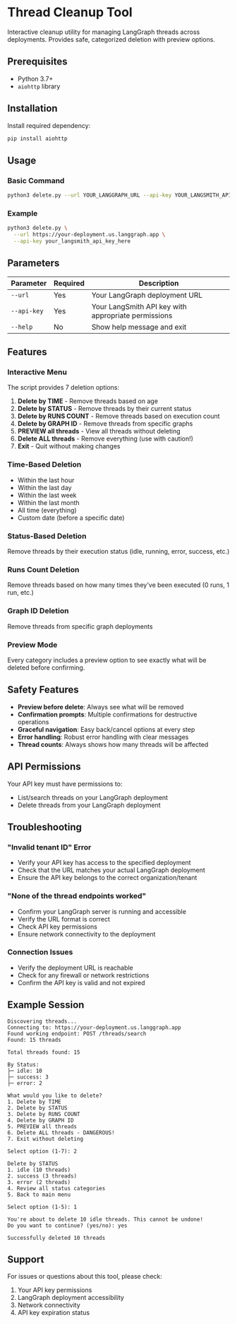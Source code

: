 # Thread Cleanup Tool

Interactive cleanup utility for managing LangGraph threads across deployments. Provides safe, categorized deletion with preview options.

## Prerequisites

- Python 3.7+
- `aiohttp` library

## Installation

Install required dependency:
```bash
pip install aiohttp
```

## Usage

### Basic Command
```bash
python3 delete.py --url YOUR_LANGGRAPH_URL --api-key YOUR_LANGSMITH_API_KEY
```

### Example
```bash
python3 delete.py \
  --url https://your-deployment.us.langgraph.app \
  --api-key your_langsmith_api_key_here
```

## Parameters

| Parameter | Required | Description |
|-----------|----------|-------------|
| `--url` | Yes | Your LangGraph deployment URL |
| `--api-key` | Yes | Your LangSmith API key with appropriate permissions |
| `--help` | No | Show help message and exit |

## Features

### Interactive Menu
The script provides 7 deletion options:

1. **Delete by TIME** - Remove threads based on age
2. **Delete by STATUS** - Remove threads by their current status
3. **Delete by RUNS COUNT** - Remove threads based on execution count
4. **Delete by GRAPH ID** - Remove threads from specific graphs
5. **PREVIEW all threads** - View all threads without deleting
6. **Delete ALL threads** - Remove everything (use with caution!)
7. **Exit** - Quit without making changes

### Time-Based Deletion
- Within the last hour
- Within the last day
- Within the last week
- Within the last month
- All time (everything)
- Custom date (before a specific date)

### Status-Based Deletion
Remove threads by their execution status (idle, running, error, success, etc.)

### Runs Count Deletion
Remove threads based on how many times they've been executed (0 runs, 1 run, etc.)

### Graph ID Deletion
Remove threads from specific graph deployments

### Preview Mode
Every category includes a preview option to see exactly what will be deleted before confirming.

## Safety Features

- **Preview before delete**: Always see what will be removed
- **Confirmation prompts**: Multiple confirmations for destructive operations
- **Graceful navigation**: Easy back/cancel options at every step
- **Error handling**: Robust error handling with clear messages
- **Thread counts**: Always shows how many threads will be affected

## API Permissions

Your API key must have permissions to:
- List/search threads on your LangGraph deployment
- Delete threads from your LangGraph deployment

## Troubleshooting

### "Invalid tenant ID" Error
- Verify your API key has access to the specified deployment
- Check that the URL matches your actual LangGraph deployment
- Ensure the API key belongs to the correct organization/tenant

### "None of the thread endpoints worked"
- Confirm your LangGraph server is running and accessible
- Verify the URL format is correct
- Check API key permissions
- Ensure network connectivity to the deployment

### Connection Issues
- Verify the deployment URL is reachable
- Check for any firewall or network restrictions
- Confirm the API key is valid and not expired

## Example Session

```
Discovering threads...
Connecting to: https://your-deployment.us.langgraph.app
Found working endpoint: POST /threads/search
Found: 15 threads

Total threads found: 15

By Status:
├─ idle: 10
├─ success: 3
├─ error: 2

What would you like to delete?
1. Delete by TIME
2. Delete by STATUS
3. Delete by RUNS COUNT
4. Delete by GRAPH ID
5. PREVIEW all threads
6. Delete ALL threads - DANGEROUS!
7. Exit without deleting

Select option (1-7): 2

Delete by STATUS
1. idle (10 threads)
2. success (3 threads)
3. error (2 threads)
4. Review all status categories
5. Back to main menu

Select option (1-5): 1

You're about to delete 10 idle threads. This cannot be undone!
Do you want to continue? (yes/no): yes

Successfully deleted 10 threads
```

## Support

For issues or questions about this tool, please check:
1. Your API key permissions
2. LangGraph deployment accessibility
3. Network connectivity
4. API key expiration status